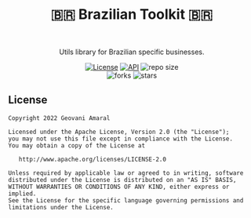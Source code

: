 <h1 align="center">🇧🇷 Brazilian Toolkit 🇧🇷</h1></br>
<p align="center"> 
Utils library for Brazilian specific businesses.
</p>

<p align="center">
  <a href="https://opensource.org/licenses/Apache-2.0"><img alt="License" src="https://img.shields.io/badge/License-Apache%202.0-blue.svg"/></a>
  <a href="https://android-arsenal.com/api?level=21"><img alt="API" src="https://img.shields.io/badge/API-21%2B-brightgreen.svg?style=flat"/></a>
  <img alt="repo size" src="https://img.shields.io/github/repo-size/iamageo/brazilian-toolkit"/>
  </br>
    <img alt="forks" src="https://img.shields.io/github/forks/iamageo/brazilian-toolkit?style=social"/>
    <img alt="stars" src="https://img.shields.io/github/stars/iamageo/brazilian-toolkit?style=social"/>
</p>



</p>

## License
```
Copyright 2022 Geovani Amaral

Licensed under the Apache License, Version 2.0 (the "License");
you may not use this file except in compliance with the License.
You may obtain a copy of the License at

   http://www.apache.org/licenses/LICENSE-2.0

Unless required by applicable law or agreed to in writing, software
distributed under the License is distributed on an "AS IS" BASIS,
WITHOUT WARRANTIES OR CONDITIONS OF ANY KIND, either express or implied.
See the License for the specific language governing permissions and
limitations under the License.
```
